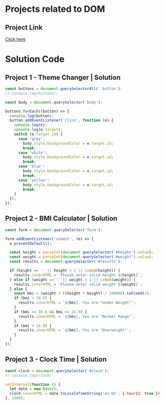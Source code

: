 # Projects related to DOM

## Project Link
[Click here](https://stackblitz.com/edit/dom-project-chaiaurcode?file=index.html)

# Solution Code
## Project 1 - Theme Changer | Solution
```javascript
const buttons = document.querySelectorAll('.button');
// console.log(buttons);

const body = document.querySelector('body');

buttons.forEach((button) => {
  console.log(button);
  button.addEventListener('click', function (e) {
    console.log(e);
    console.log(e.target);
    switch (e.target.id) {
      case 'grey':
        body.style.backgroundColor = e.target.id;
        break;
      case 'white':
        body.style.backgroundColor = e.target.id;
        break;
      case 'blue':
        body.style.backgroundColor = e.target.id;
        break;
      case 'yellow':
        body.style.backgroundColor = e.target.id;
        break;
    }
  });
});

```

## Project 2 - BMI Calculator | Solution
```javascript
const form = document.querySelector('form');

form.addEventListener('submit', (e) => {
  e.preventDefault();

  const height = parseInt(document.querySelector('#height').value);
  const weight = parseInt(document.querySelector('#weight').value);
  const results = document.querySelector('#results');

  if (height == '' || height < 1 || isNaN(height)) {
    results.innerHTML = `Please enter valid height ${height}`;
  } else if (weight == '' || weight < 1 || isNaN(weight)) {
    results.innerHTML = `Please enter valid weight ${weight}`;
  } else {
    const bmi = (weight / ((height * height) / 10000)).toFixed(2);
    if (bmi < 18.6) {
      results.innerHTML = `${bmi}, You are "Under Weight"`;
    }
    if (bmi >= 18.6 && bmi <= 24.9) {
      results.innerHTML = `${bmi}, You are "Normal Range"`;
    }
    if (bmi > 24.9) {
      results.innerHTML = `${bmi}, You are "Overweight"`;
    }
  }
});

```

## Project 3 - Clock Time | Solution
```javascript
const clock = document.querySelector('#clock');
// console.log(clock)

setInterval(function () {
  let date = new Date();
  clock.innerHTML = date.toLocaleTimeString('en-US', { hour12: true });
}, 1000);

```